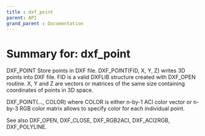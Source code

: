 ```yaml
---
title : dxf_point
parent: API
grand_parent : Documentation
---
```

# Summary for: **dxf_point**

DXF_POINT Store points in DXF file.
DXF_POINT(FID, X, Y, Z) writes 3D points into DXF file.
FID is a valid DXFLIB structure created with DXF_OPEN routine.
X, Y and Z are vectors or matrices of the same size containing
coordinates of points in 3D space.

DXF_POINT(..., COLOR) where COLOR is either n-by-1 ACI color vector or
n-by-3 RGB color matrix allows to specify color for each individual
point.

See also DXF_OPEN, DXF_CLOSE, DXF_RGB2ACI, DXF_ACI2RGB, DXF_POLYLINE.

